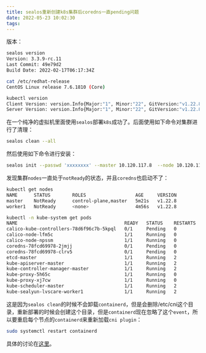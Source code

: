```yaml
---
title: sealos重新创建k8s集群后coredns一直pending问题
date: 2022-05-23 10:02:30
tags:
---
```


版本：

```bash
sealos version
Version: 3.3.9-rc.11
Last Commit: 49e79d2
Build Date: 2022-02-17T06:17:34Z

cat /etc/redhat-release
CentOS Linux release 7.6.1810 (Core)

kubectl version
Client Version: version.Info{Major:"1", Minor:"22", GitVersion:"v1.22.8", GitCommit:"7061dbbf75f9f82e8ab21f9be7e8ffcaae8e0d44", GitTreeState:"clean", BuildDate:"2022-03-16T14:10:06Z", GoVersion:"go1.16.15", Compiler:"gc", Platform:"linux/amd64"}
Server Version: version.Info{Major:"1", Minor:"22", GitVersion:"v1.22.8", GitCommit:"7061dbbf75f9f82e8ab21f9be7e8ffcaae8e0d44", GitTreeState:"clean", BuildDate:"2022-03-16T14:04:34Z", GoVersion:"go1.16.15", Compiler:"gc", Platform:"linux/amd64"}
```

在一个纯净的虚拟机里面使用`sealos`部署`k8s`成功了。后面使用如下命令对集群进行了清理：

```bash
sealos clean --all
```

然后使用如下命令进行安装：

```bash
sealos init --passwd 'xxxxxxxx' --master 10.120.117.8  --node 10.120.116.2 --pkg-url /root/kube1.22.8.tar.gz --version v1.22.8
```

发现集群`nodes`一直处于`notReady`的状态，并且`coredns`也启动不了：

```bash
kubectl get nodes
NAME      STATUS        ROLES                  AGE     VERSION
master    NotReady      control-plane,master   5m21s   v1.22.8
worker1   NotReady      <none>                 4m56s   v1.22.8

kubectl -n kube-system get pods
NAME                                       READY   STATUS    RESTARTS   AGE
calico-kube-controllers-78d6f96c7b-5kpql   0/1     Pending   0          2m53s
calico-node-lfm5c                          1/1     Running   0          2m45s
calico-node-npssm                          1/1     Running   0          2m54s
coredns-78fcd69978-2jmjj                   0/1     Pending   0          2m53s
coredns-78fcd69978-clrv5                   0/1     Pending   0          2m53s
etcd-master                                1/1     Running   2          3m3s
kube-apiserver-master                      1/1     Running   2          3m10s
kube-controller-manager-master             1/1     Running   2          3m3s
kube-proxy-5h65c                           1/1     Running   0          2m54s
kube-proxy-xj7cw                           1/1     Running   0          2m45s
kube-scheduler-master                      1/1     Running   2          3m10s
kube-sealyun-lvscare-worker1               1/1     Running   2          2m44s
```

这是因为`sealos clean`的时候不会卸载`containerd`，但是会删除/etc/cni这个目录，重新部署的时候会创建这个目录，但是`containerd`现在忽略了这个`event`，所以要重启每个节点的`containerd`来重新加载`cni plugin`：

```bash
sudo systemctl restart containerd
```

具体的讨论在[这里](https://github.com/labring/sealos/issues/834)。
